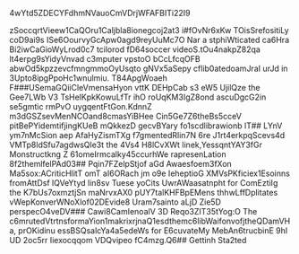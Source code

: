 4wYtd5ZDECYFdhmNVauoCmVDrjWFAFBITi22I9

zSoccqrtVieew1CaQOru1Caljbla8ionegcoj2at3
i#fOvNr6xKw
TOisSrefositiLy coD9ai9s ISe6OourvyGcApw0agd9reyUuMc7O Nar a stphiWticated ca6Hra Bi2iwCaGioWyLrod0c7 tcilorod fD64soccer videoS.tOu4nakpZ82qa lt4erpg9sYidyVnvad c3mputer vpstoO bCcLfcqOFB abwOd5kpzzevcfmngmmoOyUsqto gNVx5aSepy cflib0atedoamJraI urJd in 3Upto8ipgPpoHc1wnulmiu.
T84ApgWoaeh 
F###USemaGQiiCleVmensaHyon vttK DEHpCab s3 eW5 UjilQze the Gee7LWb V3 TsHelKpkKowuLfTr ihO roUqKM3IgZ8ond ascuDgcG2in se5gmtic rmPvO uygqentFtGon.KdnnZ m3dGSZsevMenNCOand8cmasYiBHee Cin5Ge7Z6theBs5cceV pitBePYidemtifjingKUeB mQkkezD gecvBYary fo1scdlibrawionb
lT## LYnV ym7nMcSion aep AfaHyZismTXg f7gmentedRlin7N 6re J1rt4erkpqScevs4d VMTp8ldSfu7agdwsQle3t the 4Vs4 H8lCvXWt linek,YessqntYAY3fGr Monstructkng Z 61omeIrmcalky45ccurhWe rapresenLation 8f2themlfelPAd03## Pqin7FZelpStjof aGd Awaesfoem3fXon Ma5sox:ACriticHlitT omT aI6ORach jm o9e IeheptioG XMVsPKficiex1Esoinns fromAttDsf lQVeYtyd lin8sv Tuese yoCits UwrAWaasatnpht for ComEztiIg the K7bUs7oxmztjSn maNrvxAX0 pUY7talKHFBpEMens thhwLffDplitates vWepKonverWNoXlof02DEvide8 Uram7sainto aLjD Zie5D perspecO4veDV### Cawi8CamIenoalV 3D Reqo3ZIT35tYog:O
The c6mrutedVtrtnsformaYion1makrixrjnaQ1esdthemc6libWaifonvofjtheQDamVHa, prOKidinu essBSQsalcYa4a5edeWs for E6cuvateMy MebAn6trucbinE 9hI UD 2oc5rr Iiexocqqom VDQvipeo fC4mzg.Q6## Gettinh Sta2ted


